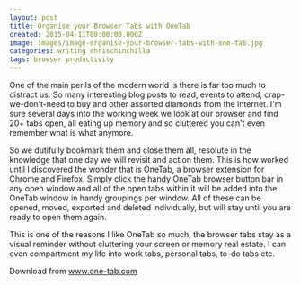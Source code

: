 ```yaml
---
layout: post
title: Organise your Browser Tabs with OneTab
created: 2015-04-11T00:00:00.000Z
image: images/image-organise-your-browser-tabs-with-one-tab.jpg
categories: writing chrischinchilla
tags: browser productivity
---
```


One of the main perils of the modern world is there is far too much to distract us. So many interesting blog posts to read, events to attend, crap-we-don't-need to buy and other assorted diamonds from the internet. I'm sure several days into the working week we look at our browser and find 20+ tabs open, all eating up memory and so cluttered you can't even remember what is what anymore.

So we dutifully bookmark them and close them all, resolute in the knowledge that one day we will revisit and action them. This is how worked until I discovered the wonder that is OneTab, a browser extension for Chrome and Firefox. Simply click the handy OneTab browser button bar in any open window and all of the open tabs within it will be added into the OneTab window in handy groupings per window. All of these can be opened, moved, exported and deleted individually, but will stay until you are ready to open them again.

This is one of the reasons I like OneTab so much, the browser tabs stay as a visual reminder without cluttering your screen or memory real estate. I can even compartment my life into work tabs, personal tabs, to-do tabs etc.

Download from <a target="_blank" href="https://www.one-tab.com/">www.one-tab.com</a>

